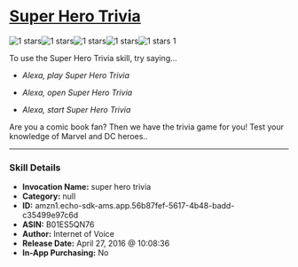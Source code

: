 # [Super Hero Trivia](http://alexa.amazon.com/#skills/amzn1.echo-sdk-ams.app.56b87fef-5617-4b48-badd-c35499e97c6d)
![1 stars](../../images/ic_star_black_18dp_1x.png)![1 stars](../../images/ic_star_border_black_18dp_1x.png)![1 stars](../../images/ic_star_border_black_18dp_1x.png)![1 stars](../../images/ic_star_border_black_18dp_1x.png)![1 stars](../../images/ic_star_border_black_18dp_1x.png) 1

To use the Super Hero Trivia skill, try saying...

* *Alexa, play Super Hero Trivia*

* *Alexa, open Super Hero Trivia*

* *Alexa, start Super Hero Trivia*

Are you a comic book fan? Then we have the trivia game for you! Test your knowledge of Marvel and DC heroes..

***

### Skill Details

* **Invocation Name:** super hero trivia
* **Category:** null
* **ID:** amzn1.echo-sdk-ams.app.56b87fef-5617-4b48-badd-c35499e97c6d
* **ASIN:** B01ES5QN76
* **Author:** Internet of Voice
* **Release Date:** April 27, 2016 @ 10:08:36
* **In-App Purchasing:** No
